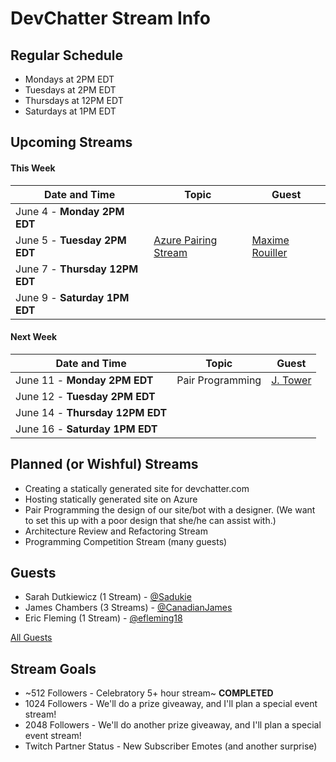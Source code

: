 # DevChatter Stream Info

## Regular Schedule

 - Mondays at 2PM EDT
 - Tuesdays at 2PM EDT
 - Thursdays at 12PM EDT
 - Saturdays at 1PM EDT
 

## Upcoming Streams
 
#### This Week

| Date and Time                   | Topic         | Guest         |
| ------------------------------- | ------------- | ------------- |
| June 4 - **Monday 2PM EDT** |  |  |
| June 5 - **Tuesday 2PM EDT** | [Azure Pairing Stream](Streams/2018-06-05.md) | [Maxime Rouiller](https://twitter.com/MaximRouiller) |
| June 7 - **Thursday 12PM EDT** |  |  |
| June 9 - **Saturday 1PM EDT** |  |  |

#### Next Week

| Date and Time                   | Topic         | Guest         |
| ------------------------------- | ------------- | ------------- |
| June 11 - **Monday 2PM EDT** | Pair Programming | [J. Tower](https://twitter.com/jtowermi) |
| June 12 - **Tuesday 2PM EDT** |  |  |
| June 14 - **Thursday 12PM EDT** |  |  |
| June 16 - **Saturday 1PM EDT** |  |  |
 
## Planned (or Wishful) Streams

 - Creating a statically generated site for devchatter.com
 - Hosting statically generated site on Azure
 - Pair Programming the design of our site/bot with a designer. (We want to set this up with a poor design that she/he can assist with.)
 - Architecture Review and Refactoring Stream
 - Programming Competition Stream (many guests)

## Guests

 - Sarah Dutkiewicz (1 Stream) - [@Sadukie](https://twitter.com/sadukie)
 - James Chambers (3 Streams) - [@CanadianJames](https://twitter.com/CanadianJames)
 - Eric Fleming (1 Stream) - [@efleming18](https://twitter.com/efleming18)
 
[All Guests](Guests.md)

## Stream Goals

 - ~512 Followers - Celebratory 5+ hour stream~ **COMPLETED**
 - 1024 Followers - We'll do a prize giveaway, and I'll plan a special event stream!
 - 2048 Followers - We'll do another prize giveaway, and I'll plan a special event stream!
 - Twitch Partner Status - New Subscriber Emotes (and another surprise)
